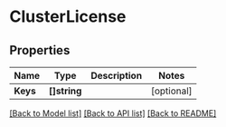 # ClusterLicense

## Properties

Name | Type | Description | Notes
------------ | ------------- | ------------- | -------------
**Keys** | **[]string** |  | [optional] 

[[Back to Model list]](../README.md#documentation-for-models) [[Back to API list]](../README.md#documentation-for-api-endpoints) [[Back to README]](../README.md)


